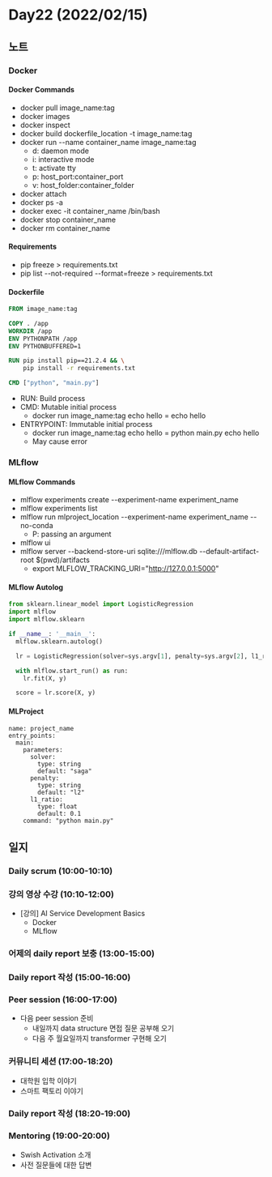 # Day22 (2022/02/15)

## 노트

### Docker

#### Docker Commands

  * docker pull image_name:tag
  * docker images
  * docker inspect
  * docker build dockerfile_location -t image_name:tag
  * docker run --name container_name image_name:tag
    * d: daemon mode
    * i: interactive mode
    * t: activate tty
    * p: host_port:container_port
    * v: host_folder:container_folder
  * docker attach
  * docker ps -a
  * docker exec -it container_name /bin/bash
  * docker stop container_name
  * docker rm container_name

#### Requirements

  * pip freeze > requirements.txt
  * pip list --not-required --format=freeze > requirements.txt

#### Dockerfile

```Dockerfile
FROM image_name:tag

COPY . /app
WORKDIR /app
ENV PYTHONPATH /app
ENV PYTHONBUFFERED=1

RUN pip install pip==21.2.4 && \
    pip install -r requirements.txt

CMD ["python", "main.py"]
```

  * RUN: Build process
  * CMD: Mutable initial process
    * docker run image_name:tag echo hello = echo hello
  * ENTRYPOINT: Immutable initial process
    * docker run image_name:tag echo hello = python main.py echo hello
    * May cause error

### MLflow

#### MLflow Commands

  * mlflow experiments create --experiment-name experiment_name
  * mlflow experiments list
  * mlflow run mlproject_location --experiment-name experiment_name --no-conda
    * P: passing an argument
  * mlflow ui
  * mlflow server --backend-store-uri sqlite:///mlflow.db --default-artifact-root $(pwd)/artifacts
    * export MLFLOW_TRACKING_URI="http://127.0.0.1:5000"

#### MLflow Autolog

```python
from sklearn.linear_model import LogisticRegression
import mlflow
import mlflow.sklearn

if __name__: '__main__':
  mlflow.sklearn.autolog()

  lr = LogisticRegression(solver=sys.argv[1], penalty=sys.argv[2], l1_ratio=float(sys.argv[3]))

  with mlflow.start_run() as run:
    lr.fit(X, y)

  score = lr.score(X, y)
```

#### MLProject

```
name: project_name
entry_points:
  main:
    parameters:
      solver:
        type: string
        default: "saga"
      penalty:
        type: string
        default: "l2"
      l1_ratio:
        type: float
        default: 0.1
    command: "python main.py"
```

## 일지

### Daily scrum (10:00-10:10)

### 강의 영상 수강 (10:10-12:00)

  * [강의] AI Service Development Basics
    * Docker
    * MLflow

### 어제의 daily report 보충 (13:00-15:00)

### Daily report 작성 (15:00-16:00)

### Peer session (16:00-17:00)

  * 다음 peer session 준비
    * 내일까지 data structure 면접 질문 공부해 오기
    * 다음 주 월요일까지 transformer 구현해 오기

### 커뮤니티 세션 (17:00-18:20)

  * 대학원 입학 이야기
  * 스마트 팩토리 이야기

### Daily report 작성 (18:20-19:00)

### Mentoring (19:00-20:00)

  * Swish Activation 소개
  * 사전 질문들에 대한 답변
